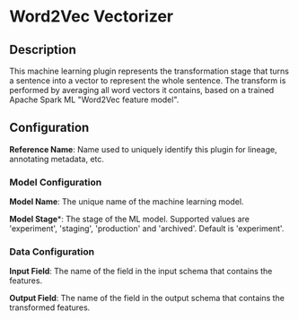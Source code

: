 
# Word2Vec Vectorizer

## Description
This machine learning plugin represents the transformation stage that turns a sentence into a vector to 
represent the whole sentence. The transform is performed by averaging all word vectors it contains, based 
on a trained Apache Spark ML "Word2Vec feature model".

## Configuration
**Reference Name**: Name used to uniquely identify this plugin for lineage, annotating metadata, etc.

### Model Configuration
**Model Name**: The unique name of the machine learning model.

**Model Stage***: The stage of the ML model. Supported values are 'experiment', 'staging', 'production'
and 'archived'. Default is 'experiment'.

### Data Configuration
**Input Field**: The name of the field in the input schema that contains the features.

**Output Field**: The name of the field in the output schema that contains the transformed features.